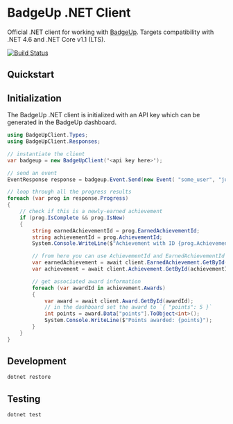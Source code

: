 # BadgeUp .NET Client
Official .NET client for working with [BadgeUp](https://www.badgeup.io/). Targets compatibility with .NET 4.6 and .NET Core v1.1 (LTS).

[![Build Status](https://travis-ci.org/BadgeUp/badgeup-dotnet-core-client.svg?branch=master)](https://travis-ci.org/BadgeUp/badgeup-dotnet-core-client)

## Quickstart

## Initialization
The BadgeUp .NET client is initialized with an API key which can be generated in the BadgeUp dashboard.
```cs
using BadgeUpClient.Types;
using BadgeUpClient.Responses;

// instantiate the client
var badgeup = new BadgeUpClient('<api key here>');

// send an event
EventResponse response = badgeup.Event.Send(new Event( "some_user", "jump", new Modifier { Inc = 1 } ));

// loop through all the progress results
foreach (var prog in response.Progress)
{
    // check if this is a newly-earned achievement
    if (prog.IsComplete && prog.IsNew)
    {
        string earnedAchievementId = prog.EarnedAchievementId;
        string achievementId = prog.AchievementId;
        System.Console.WriteLine($"Achievement with ID {prog.AchievementId} Earned!");

        // from here you can use AchievementId and EarnedAchievementId to get the original achievement and awards objects
        var earnedAchievement = await client.EarnedAchievement.GetById(earnedAchievementId);
        var achievement = await client.Achievement.GetById(achievementId);

        // get associated award information
        foreach (var awardId in achievement.Awards)
        {
            var award = await client.Award.GetById(awardId);
            // in the dashboard set the award to `{ "points": 5 }`
            int points = award.Data["points"].ToObject<int>();
            System.Console.WriteLine($"Points awarded: {points}");
        }
    }
}
```

## Development
```sh
dotnet restore
```

## Testing
```sh
dotnet test
```
